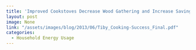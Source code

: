 ```yaml
---
title: 'Improved Cookstoves Decrease Wood Gathering and Increase Savings Rates'
layout: post
image: None
link: "/assets/images/blog/2013/06/Tiby_Cooking-Success_Final.pdf"
categories:
  - Household Energy Usage
---
```

